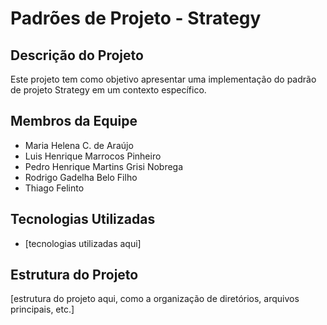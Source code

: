 # Padrões de Projeto - Strategy

## Descrição do Projeto
Este projeto tem como objetivo apresentar uma implementação do padrão de projeto Strategy em um contexto específico.

## Membros da Equipe
- Maria Helena C. de Araújo
- Luis Henrique Marrocos Pinheiro
- Pedro Henrique Martins Grisi Nobrega
- Rodrigo Gadelha Belo Filho
- Thiago Felinto

## Tecnologias Utilizadas
- [tecnologias utilizadas aqui]

## Estrutura do Projeto
[estrutura do projeto aqui, como a organização de diretórios, arquivos principais, etc.]
